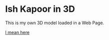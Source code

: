 # Ish Kapoor in 3D
This is my own 3D model loaded in a Web Page.

[I mean here](https://3d-model-in-web.ishkapoor.repl.co/)
